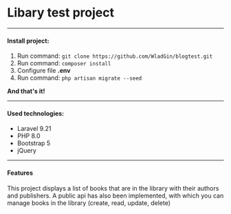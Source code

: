 # Libary test project

------------

#### Install project:
1. Run command: `git clone https://github.com/WladGin/blogtest.git`
2. Run command: `composer install`
3. Configure file **.env**
4. Run command: `php artisan migrate --seed`

**And that's it!**

------------
#### Used technologies:
- Laravel 9.21
- PHP 8.0
- Bootstrap 5
- jQuery

------------
#### Features
This project displays a list of books that are in the library with their authors and publishers.
A public api has also been implemented, with which you can manage books in the library (create, read, update, delete)
